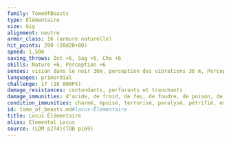 ```yaml
---
family: TomeOfBeasts
type: Élémentaire
size: Gig
alignment: neutre
armor_class: 16 (armure naturelle)
hit_points: 290 (20d20+80)
speed: 1,50m
saving_throws: Int +6, Sag +6, Cha +6
skills: Nature +6, Perception +6
senses: vision dans le noir 36m, perception des vibrations 36 m, Perception passive 16
languages: primordial
challenge: 17 (18 000PX)
damage_resistances: contondants, perforants et tranchants
damage_immunities: d'acide, de froid, de feu, de foudre, de poison, de tonnerre ; contondants, perforants et tranchants infligés par des armes non magiques
condition_immunities: charmé, épuisé, terrorisé, paralysé, pétrifié, empoisonné, inconscient
id: tome_of_beasts.md#locus-Élémentaire
title: Locus Élémentaire
alias: Elemental Locus
source: (LDM p274)(TOB p169)
---
```


